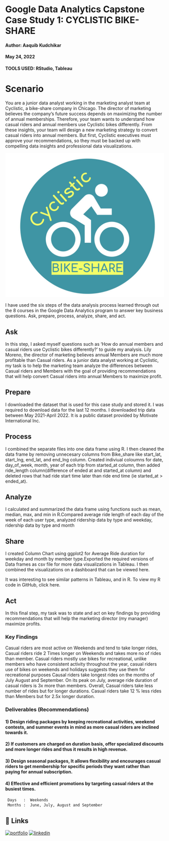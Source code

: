 
# Google Data Analytics Capstone Case Study 1: CYCLISTIC BIKE-SHARE
#### Author: Aaquib Kudchikar

#### May 24, 2022

#### TOOLS USED: RStudio, Tableau

# Scenario

You are a junior data analyst working in the marketing analyst team at Cyclistic, a bike-share company in Chicago. The director of marketing believes the company’s future success depends on maximizing the number of annual memberships. Therefore, your team wants to understand how casual riders and annual members use Cyclistic bikes differently. From these insights, your team will design a new marketing strategy to convert casual riders into annual members. But first, Cyclistic executives must approve your recommendations, so they must be backed up with compelling data insights and professional data visualizations.

![Cyclistic](https://github.com/AaquibCodes/Analytics_Projects/blob/master/BIke_Share/Cyclistic.jpeg)

I have used the six steps of the data analysis process learned through out the 8 courses in the Google Data Analytics program to answer key business questions. Ask, prepare, process, analyze, share, and act.

## Ask
In this step, I asked myself questions such as ‘How do annual members and casual riders use Cyclistic bikes differently?’ to guide my analysis. Lily Moreno, the director of marketing believes annual Members are much more profitable than Casual riders. As a junior data analyst working at Cyclistic, my task is to help the marketing team analyze the differences between Casual riders and Members with the goal of providing recommendations that will help convert Casual riders into annual Members to maximize profit.

## Prepare
I downloaded the dataset that is used for this case study and stored it. I was required to download data for the last 12 months. I downloaded trip data between May 2021-April 2022. It is a public dataset provided by Motivate International Inc.  

## Process
I combined the separate files into one data frame using R. I then cleaned the data frame by removing unnecesary columns from Bike_share  like start_lat, start_lng, end_lat, and end_lng column. Created indiviual coloumns for date, day_of_week, month, year of each trip from started_at column, then added ride_length column(difference of ended at and started_at column) and deleted rows that had ride start time later than ride end time (ie started_at > ended_at).

## Analyze
I calculated and summarized the data frame using functions such as mean, median, max, and min in R.Compared average ride length of each day of the week of each user type, analyzed ridership data by type and weekday, ridership data by type and month

## Share
I created Column Chart using ggplot2 for Average Ride duration for weekday and month by member type.Exported the required versions of Data frames as csv file for more data visualizations in Tableau. I then combined the visualizations on a dashboard that can be viewed here.

It was interesting to see similar patterns in Tableau, and in R. To view my R code in GitHub, click here.

## Act
In this final step, my task was to state and act on key findings by providing recommendations that will help the marketing director (my manager) maximize profits.

### Key Findings
Casual riders are most active on Weekends and tend to take longer rides, Casual riders ride 2 Times longer on Weekends and takes more no of rides than member.
Casual riders mostly use bikes for recreational, unlike members who have consistent activity throughout the year, casual riders use of bikes on weekends and holidays suggests they use them for recreational purposes
Causal riders take longest rides on the months of July August and September. On its peak on July, average ride duration of casual riders is 3x more than members.
Overall, Casual riders take less number of rides but for longer durations. Casual riders take 12 % less rides than Members but for 2.5x longer duration.

### Deliverables (Recommendations)

#### 1) Design riding packages by keeping recreational activities, weekend contests, and summer events in mind as more casual riders are inclined towards it. 
#### 2) If customers are charged on duration basis, offer specialized discounts and more longer rides and thus it results in high revenue. 
#### 3) Design seasonal packages, It allows flexibility and encourages casual riders to get membership for specific periods they want rather than paying for annual subscription. 
#### 4) Effective and efficient promotions by targeting casual riders at the busiest times.
     Days   :  Weekends
     Months :  June, July, August and September



## 🔗 Links
[![portfolio](https://img.shields.io/badge/my_portfolio-000?style=for-the-badge&logo=ko-fi&logoColor=white)](https://github.com/AaquibCodes/)
[![linkedin](https://img.shields.io/badge/linkedin-0A66C2?style=for-the-badge&logo=linkedin&logoColor=white)](www.linkedin.com/in/AaquibKudchikar/)

